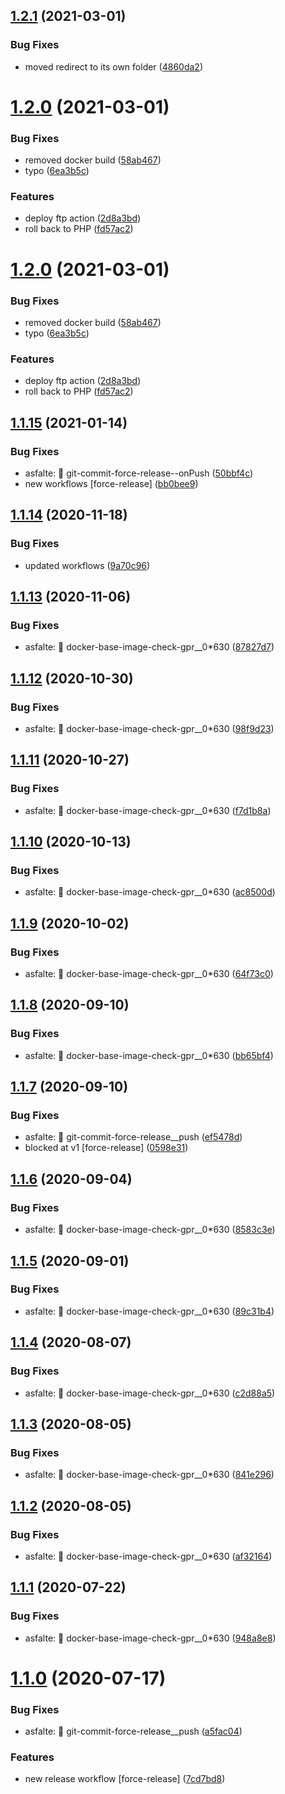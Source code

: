 ## [1.2.1](https://github.com/screwmycode/iscrewyoutube-www/compare/v1.2.0...v1.2.1) (2021-03-01)


### Bug Fixes

* moved redirect to its own folder ([4860da2](https://github.com/screwmycode/iscrewyoutube-www/commit/4860da2d387c35a5fdb3a81d2ada3e36f866b86d))

# [1.2.0](https://github.com/screwmycode/iscrewyoutube-www/compare/v1.1.15...v1.2.0) (2021-03-01)


### Bug Fixes

* removed docker build ([58ab467](https://github.com/screwmycode/iscrewyoutube-www/commit/58ab4674defbec5f6f254c1a87c0ec334b8818cd))
* typo ([6ea3b5c](https://github.com/screwmycode/iscrewyoutube-www/commit/6ea3b5cb34a9bbbd82325cac372eeefb613bdb33))


### Features

* deploy ftp action ([2d8a3bd](https://github.com/screwmycode/iscrewyoutube-www/commit/2d8a3bde5847f54fc66e0d88c54860c3bfab5007))
* roll back to PHP ([fd57ac2](https://github.com/screwmycode/iscrewyoutube-www/commit/fd57ac22352f6306b93a1ee7563b3abc2e88c310))

# [1.2.0](https://github.com/screwmycode/iscrewyoutube-www/compare/v1.1.15...v1.2.0) (2021-03-01)


### Bug Fixes

* removed docker build ([58ab467](https://github.com/screwmycode/iscrewyoutube-www/commit/58ab4674defbec5f6f254c1a87c0ec334b8818cd))
* typo ([6ea3b5c](https://github.com/screwmycode/iscrewyoutube-www/commit/6ea3b5cb34a9bbbd82325cac372eeefb613bdb33))


### Features

* deploy ftp action ([2d8a3bd](https://github.com/screwmycode/iscrewyoutube-www/commit/2d8a3bde5847f54fc66e0d88c54860c3bfab5007))
* roll back to PHP ([fd57ac2](https://github.com/screwmycode/iscrewyoutube-www/commit/fd57ac22352f6306b93a1ee7563b3abc2e88c310))

## [1.1.15](https://github.com/screwmycode/iscrewyoutube-www/compare/v1.1.14...v1.1.15) (2021-01-14)


### Bug Fixes

* asfalte: 🔨 git-commit-force-release--onPush ([50bbf4c](https://github.com/screwmycode/iscrewyoutube-www/commit/50bbf4c13983521f733278e5e95fbcdf92493419))
* new workflows [force-release] ([bb0bee9](https://github.com/screwmycode/iscrewyoutube-www/commit/bb0bee90b9c90c7a5dbcf3f8f1828a43a1cd30a3))

## [1.1.14](https://github.com/screwmycode/iscrewyoutube-www/compare/v1.1.13...v1.1.14) (2020-11-18)


### Bug Fixes

* updated workflows ([9a70c96](https://github.com/screwmycode/iscrewyoutube-www/commit/9a70c96f393c7e02cd69cd06c659001cf9cc9a81))

## [1.1.13](https://github.com/screwmycode/iscrewyoutube-www/compare/v1.1.12...v1.1.13) (2020-11-06)


### Bug Fixes

* asfalte: 🐳 docker-base-image-check-gpr__0*630 ([87827d7](https://github.com/screwmycode/iscrewyoutube-www/commit/87827d7499cfb2c7c086beea437c5254a0c41863))

## [1.1.12](https://github.com/screwmycode/iscrewyoutube-www/compare/v1.1.11...v1.1.12) (2020-10-30)


### Bug Fixes

* asfalte: 🐳 docker-base-image-check-gpr__0*630 ([98f9d23](https://github.com/screwmycode/iscrewyoutube-www/commit/98f9d23cbc99541cf052f84f3cbc6a0563faec2d))

## [1.1.11](https://github.com/screwmycode/iscrewyoutube-www/compare/v1.1.10...v1.1.11) (2020-10-27)


### Bug Fixes

* asfalte: 🐳 docker-base-image-check-gpr__0*630 ([f7d1b8a](https://github.com/screwmycode/iscrewyoutube-www/commit/f7d1b8a2772e5f4c6be0652171e2357c666db42d))

## [1.1.10](https://github.com/screwmycode/iscrewyoutube-www/compare/v1.1.9...v1.1.10) (2020-10-13)


### Bug Fixes

* asfalte: 🐳 docker-base-image-check-gpr__0*630 ([ac8500d](https://github.com/screwmycode/iscrewyoutube-www/commit/ac8500da8ab3c1bc1fb924dd59c67c4618aa7ff7))

## [1.1.9](https://github.com/screwmycode/iscrewyoutube-www/compare/v1.1.8...v1.1.9) (2020-10-02)


### Bug Fixes

* asfalte: 🐳 docker-base-image-check-gpr__0*630 ([64f73c0](https://github.com/screwmycode/iscrewyoutube-www/commit/64f73c07483de1ebd12dee20ab23b0fdc7eac305))

## [1.1.8](https://github.com/screwmycode/iscrewyoutube-www/compare/v1.1.7...v1.1.8) (2020-09-10)


### Bug Fixes

* asfalte: 🐳 docker-base-image-check-gpr__0*630 ([bb65bf4](https://github.com/screwmycode/iscrewyoutube-www/commit/bb65bf41bf9feaf02461a7a7e6b4b834b1b14cf7))

## [1.1.7](https://github.com/screwmycode/iscrewyoutube-www/compare/v1.1.6...v1.1.7) (2020-09-10)


### Bug Fixes

* asfalte: 🔨 git-commit-force-release__push ([ef5478d](https://github.com/screwmycode/iscrewyoutube-www/commit/ef5478d96a58ed5b253b66b3566dca8d22b6404a))
* blocked at v1 [force-release] ([0598e31](https://github.com/screwmycode/iscrewyoutube-www/commit/0598e31c5f88badb2a256bee4adeef98c08613bf))

## [1.1.6](https://github.com/screwmycode/iscrewyoutube-www/compare/v1.1.5...v1.1.6) (2020-09-04)


### Bug Fixes

* asfalte: 🐳 docker-base-image-check-gpr__0*630 ([8583c3e](https://github.com/screwmycode/iscrewyoutube-www/commit/8583c3eab99cc8dfe936310c196e949b271f51c4))

## [1.1.5](https://github.com/screwmycode/iscrewyoutube-www/compare/v1.1.4...v1.1.5) (2020-09-01)


### Bug Fixes

* asfalte: 🐳 docker-base-image-check-gpr__0*630 ([89c31b4](https://github.com/screwmycode/iscrewyoutube-www/commit/89c31b40c62a53fbccb493fd9e809c13241eb8a6))

## [1.1.4](https://github.com/screwmycode/iscrewyoutube-www/compare/v1.1.3...v1.1.4) (2020-08-07)


### Bug Fixes

* asfalte: 🐳 docker-base-image-check-gpr__0*630 ([c2d88a5](https://github.com/screwmycode/iscrewyoutube-www/commit/c2d88a5623e10fd09eba16b70bd383aabdd1af3f))

## [1.1.3](https://github.com/screwmycode/iscrewyoutube-www/compare/v1.1.2...v1.1.3) (2020-08-05)


### Bug Fixes

* asfalte: 🐳 docker-base-image-check-gpr__0*630 ([841e296](https://github.com/screwmycode/iscrewyoutube-www/commit/841e29620ea3d78312e5998866134a1aa536650f))

## [1.1.2](https://github.com/screwmycode/iscrewyoutube-www/compare/v1.1.1...v1.1.2) (2020-08-05)


### Bug Fixes

* asfalte: 🐳 docker-base-image-check-gpr__0*630 ([af32164](https://github.com/screwmycode/iscrewyoutube-www/commit/af321648583cb1c07fca587baebe8448e6abfa87))

## [1.1.1](https://github.com/screwmycode/iscrewyoutube-www/compare/v1.1.0...v1.1.1) (2020-07-22)


### Bug Fixes

* asfalte: 🐳 docker-base-image-check-gpr__0*630 ([948a8e8](https://github.com/screwmycode/iscrewyoutube-www/commit/948a8e8ea12fa9bf100d511c1f815748ba856517))

# [1.1.0](https://github.com/screwmycode/iscrewyoutube-www/compare/v1.0.5...v1.1.0) (2020-07-17)


### Bug Fixes

* asfalte: 🔨 git-commit-force-release__push ([a5fac04](https://github.com/screwmycode/iscrewyoutube-www/commit/a5fac04d54dae2814a4c6a91e92fc05d2522a751))


### Features

* new release workflow [force-release] ([7cd7bd8](https://github.com/screwmycode/iscrewyoutube-www/commit/7cd7bd8e7a2df60bfae4a5d5b7971f6eddd47127))
